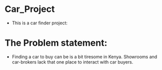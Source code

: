 
# Car_Project

- This is a car finder project:

# The Problem statement:

- Finding a car  to buy can be is a bit tiresome in Kenya. Showrooms and car-brokers lack that one place to interact with car buyers. 